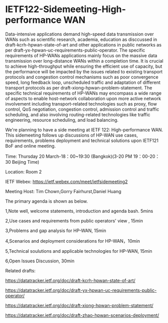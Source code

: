 # IETF122-Sidemeeting-High-performance WAN

Data-intensive applications demand high-speed data transmission over WANs such as scientific research, academia, education as 
disccussed in draft-kcrh-hpwan-state-of-art and other applications in public networks as per draft-yx-hpwan-uc-requirements-public-operator.
The specific requirements of HP-WANs applications mainly focus on the massive data transmission over long-distance WANs within a 
completion time. It is crucial to achieve high-throughput while ensuring the efficient use of capacity, but the performance will be impacted by
the issues related to existing transport protocols and congestion control mechanisms such as poor convergence speed, long feedback loop, 
unscheduled traffic and adaptation of different transport protocols as per draft-xiong-hpwan-problem-statement. The specific technical requirements 
of HP-WANs may encompass a wide range of aspects to enable host-network collaboration upon more active network involvement including transport-related
technologies such as proxy, flow control, QoS negotiation, congestion control, admission control and traffic scheduling, and also involving 
routing-related technologies like traffic engineering, resource scheduling, and load balancing.

We're planning to have a side meeting at IETF 122: High-performance WAN. This sidemeeting follows up discussions of HP-WAN use cases, requirements, problems 
deployment and technical solutions upon IETF121 BoF and online meeting.

Time: Thursday 20 March-18：00~19:30 (Bangkok)(3-20 PM 19：00-20：30 Beijing Time)

Location: Room 2

IETF Webex: https://ietf.webex.com/meet/ietfsidemeeting2

Meeting Host: Tim Chown,Gorry Fairhurst,Daniel Huang

The primary agenda is shown as below.

1,Note well, welcome statements, introduction and agenda bash. 5mins

2,Use cases and requirements from public operators' view , 15min

3,Problems and gap analysis for HP-WAN, 15min

4,Scenarios and deployment considerations for HP-WAN，10min

5,Technical soulutions and applicable technologies for HP-WAN, 15min

6,Open Issues Discussion, 30min

Related drafts:

https://datatracker.ietf.org/doc/draft-kcrh-hpwan-state-of-art/

https://datatracker.ietf.org/doc/draft-yx-hpwan-uc-requirements-public-operator/

https://datatracker.ietf.org/doc/draft-xiong-hpwan-problem-statement/

https://datatracker.ietf.org/doc/draft-zhao-hpwan-scenarios-deployment/




